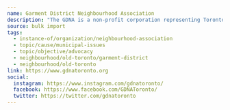```yaml
---
name: Garment District Neighbourhood Association
description: "The GDNA is a non-profit corporation representing Toronto residents who live within an area bounded by the streets: King to Queen and Spadina to Bathurst. Its mission is to build and promote an attractive, inclusive, safe and healthy community."
source: bulk import
tags:
  - instance-of/organization/neighbourhood-association
  - topic/cause/municipal-issues
  - topic/objective/advocacy
  - neighbourhood/old-toronto/garment-district
  - neighbourhood/old-toronto
link: https://www.gdnatoronto.org
social:
  instagram: https://www.instagram.com/gdnatoronto/
  facebook: https://www.facebook.com/GDNAToronto/
  twitter: https://twitter.com/gdnatoronto
---
```


<!-- Community added via bulk import -->
